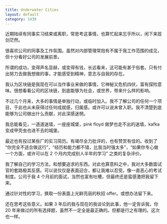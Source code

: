 ```yaml
---
title: Underwater Cities
layout: default
category: 1439
---
```


近期陆续有同事实习结束或离职，常思考这事情，也算忙起来忘乎所以，闲下来拔剑茫然。

很喜欢公司的同事及工作氛围。虽然对内部管理常抱有不属于我工作范围的成见，但十分看好公司的发展前景。

所谓的成功，变得声名显赫，或变得有钱，长远看来，这可能有甚于俗套。只有付出努力去做我想做的事，才能感受到精神，意志与自我的存在。

我认为区块链是我现在可以当作事业来做的事情，它神秘又危机四伏，富有探险意味。很想看看公司的区块链，到底能够为社会，或世界，带来什么样的影响。

不过几个月来，大多的事情是单独行动，或临时加入。我不了解公司的任何一个项目，于此也从未获得过任何成就感，归属感。或许可以说未曾入职。我不清楚到底能够为公司做出什么贡献，对此深感迷惘。

我总能看见，一道道迷墙，一座座城堡，pink floyd 做梦也走不出的迷墙，kafka 变成甲壳虫也进不去的城堡。

最近也有投过某些厂的实习简历。有竭尽全力批评的，也有赞赏有佳的。收到了 “你完全不适合做这行”，“经历和能力都不错，比我当时强太多”，“如果你专心做一个方面，或许可以在 2 个月内完成别人半年的学习” 之类的复杂评价。

我了解自己的学习方法，和想要追求的东西。对此也算意料之中，我对大多数面试官的套路极其反感。可以说仅仅是表面迎合，都让我难以忍受。像一直恶心的考试制度。公司于我 4 个月前的面试，当然也富有吐槽，但最终还是蛮感激把我留下来。

通过针对性的学习，换取一份表面上光鲜亮丽的秋招 offer。或想办法留下来。

还在思考这些意义。如果 3 年后的我与现在的我谈论到此事，他一定告诉我，你 20 年来做过的所有选择题，虽然不一定全是最正确的。但都是行之有理的。这次也一样。
